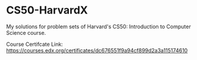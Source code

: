 # CS50-HarvardX
My solutions for problem sets of Harvard's CS50: Introduction to Computer Science course.

Course Certifcate Link: https://courses.edx.org/certificates/dc676551f9a94cf899d2a3a115174610
